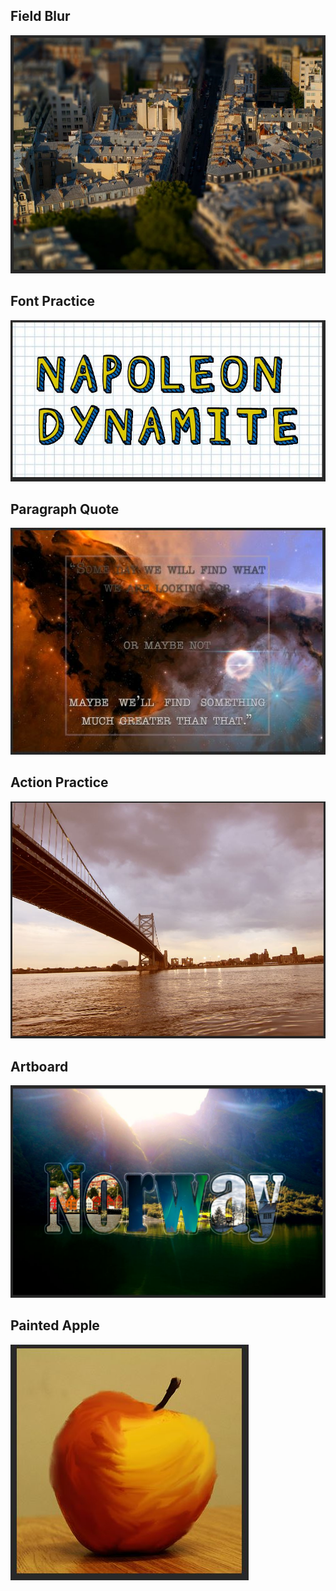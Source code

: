 ## Field Blur
![](https://github.com/jeyla380/school_work/blob/main/visual_arts/photoshop/assignments/Field_Blur.JPG)


## Font Practice
![](https://github.com/jeyla380/school_work/blob/main/visual_arts/photoshop/assignments/Font_Practice.JPG)

## Paragraph Quote
![](https://github.com/jeyla380/school_work/blob/main/visual_arts/photoshop/assignments/Paragraph_Quote.JPG)


## Action Practice
![](https://github.com/jeyla380/school_work/blob/main/visual_arts/photoshop/assignments/actions_practice.JPG)

## Artboard
![](https://github.com/jeyla380/school_work/blob/main/visual_arts/photoshop/assignments/artboard.JPG)

## Painted Apple
![](https://github.com/jeyla380/school_work/blob/main/visual_arts/photoshop/assignments/painted_apple.JPG)
